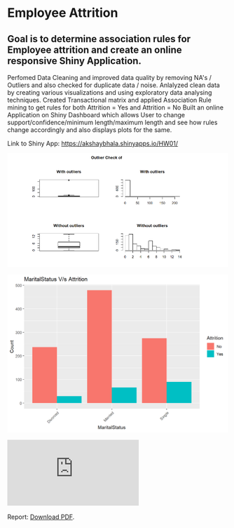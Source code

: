 # Employee Attrition
## Goal is to determine association rules for Employee attrition and create an online responsive Shiny Application.

Perfomed Data Cleaning and improved data quality by removing NA's / Outliers and also checked for duplicate data / noise.
Anlalyzed clean data by creating various visualizations and using exploratory data analysing techniques.
Created Transactional matrix and applied Association Rule mining to get rules for both Attrition = Yes and Attrition = No
Built an online Application on Shiny Dashboard which allows User to change support/confidence/minimum length/maximum length and see how rules change accordingly and also displays plots for the same. 

Link to Shiny App:
https://akshaybhala.shinyapps.io/HW01/


![alt text](https://github.com/akshaybhala/MachineLearning/blob/main/Employee%20Attrition/outlier.png)

![alt text](https://github.com/akshaybhala/MachineLearning/blob/main/Employee%20Attrition/Maritalstatus.png)

<object data="https://github.com/akshaybhala/MachineLearning/blob/main/Employee%20Attrition/Report.pdf" type="application/pdf" width="700px" height="700px">
    <embed src="https://github.com/akshaybhala/MachineLearning/blob/main/Employee%20Attrition/Report.pdf">
        <p>Report: <a href="https://github.com/akshaybhala/MachineLearning/blob/main/Employee%20Attrition/Report.pdf">Download PDF</a>.</p>
    </embed>
</object>
